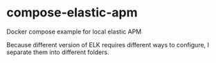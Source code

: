 # compose-elastic-apm
Docker compose example for local elastic APM

Because different version of ELK requires different ways to configure, I separate them into different folders.
